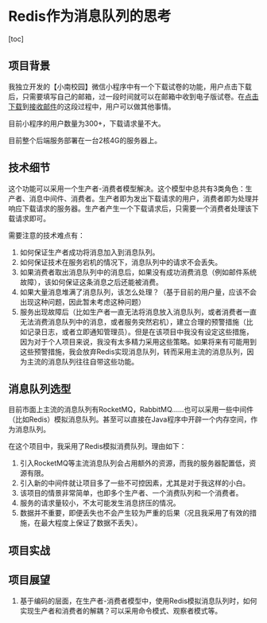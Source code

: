 # Redis作为消息队列的思考

[toc]



## 项目背景

我独立开发的【小南校园】微信小程序中有一个下载试卷的功能，用户点击下载后，只需要填写自己的邮箱，过一段时间就可以在邮箱中收到电子版试卷。在<u>点击下载</u>到<u>接收邮件</u>的这段过程中，用户可以做其他事情。

目前小程序的用户数量为300+，下载请求量不大。

目前整个后端服务部署在一台2核4G的服务器上。



## 技术细节

这个功能可以采用一个生产者-消费者模型解决。这个模型中总共有3类角色：生产者、消息中间件、消费者。生产者即为发出下载请求的用户，消费者即为处理并响应下载请求的服务器。生产者产生一个下载请求后，只需要一个消费者处理该下载请求即可。

需要注意的技术难点有：

1. 如何保证生产者成功将消息加入到消息队列。
2. 如何保证技术在服务宕机的情况下，消息队列中的请求不会丢失。
3. 如果消费者取出消息队列中的消息后，如果没有成功消费消息（例如邮件系统故障），该如何保证这条消息之后还能被消费。
4. 如果大量消息堆满了消息队列，该怎么处理？（基于目前的用户量，应该不会出现这种问题，因此暂未考虑这种问题）
5. 服务出现故障后（比如生产者一直无法将消息放入消息队列，或者消费者一直无法消费消息队列中的消息，或者服务突然宕机），建立合理的预警措施（比如记录日志，或者立即通知管理员）。但是在该项目中我没有设定这些措施，因为对于个人项目来说，我没有太多精力采用这些策略。如果将来有可能用到这些预警措施，我会放弃Redis实现消息队列，转而采用主流的消息队列，因为主流的消息队列往往自带这些功能。



## 消息队列选型

目前市面上主流的消息队列有RocketMQ，RabbitMQ......也可以采用一些中间件（比如Redis）模拟消息队列。甚至可以直接在Java程序中开辟一个内存空间，作为消息队列。

在这个项目中，我采用了Redis模拟消费队列。理由如下：

1. 引入RocketMQ等主流消息队列会占用额外的资源，而我的服务器配置低，资源有限。
2. 引入新的中间件就让项目多了一些不可控因素，尤其是对于我这样的小白。
3. 该项目的情景非常简单，也即多个生产者、一个消费队列和一个消费者。
4. 服务的请求量较小，不太可能发生消息挤压的情况。
5. 数据并不重要，即便丢失也不会产生较为严重的后果（况且我采用了有效的措施，在最大程度上保证了数据不丢失）。



## 项目实战





## 项目展望

1. 基于编码的层面，在生产者-消费者模型中，使用Redis模拟消息队列时，如何实现生产者和消费者的解耦？可以采用命令模式、观察者模式等。
